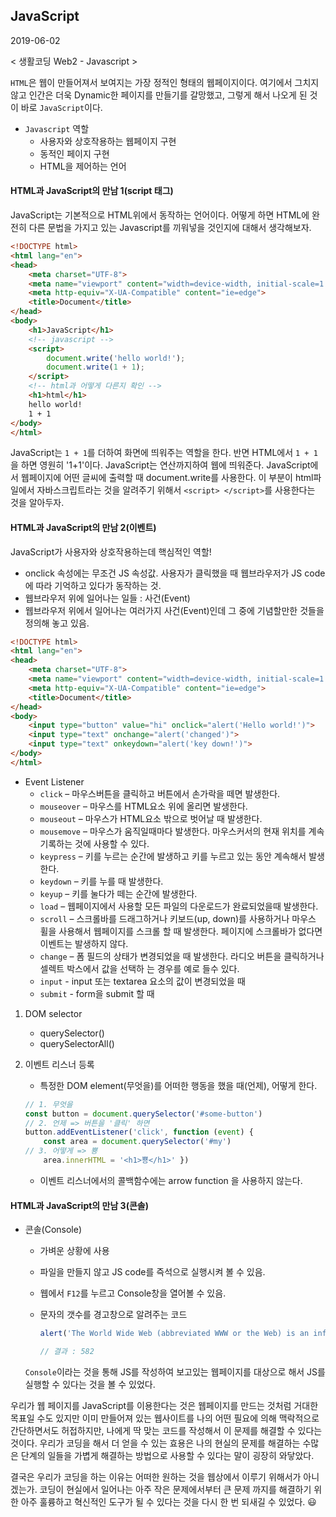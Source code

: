 ## JavaScript 



2019-06-02

< 생활코딩 Web2 - Javascript >

 `HTML`은 웹이 만들어져서 보여지는 가장 정적인 형태의 웹페이지이다. 여기에서 그치지 않고 인간은 더욱 Dynamic한 페이지를 만들기를 갈망했고, 그렇게 해서 나오게 된 것이 바로 `JavaScript`이다.  

* `Javascript` 역할
  - 사용자와 상호작용하는 웹페이지 구현
  - 동적인 페이지 구현
  - HTML을 제어하는 언어



#### HTML과 JavaScript의 만남 1(script 태그)

 JavaScript는 기본적으로 HTML위에서 동작하는 언어이다. 어떻게 하면 HTML에 완전히 다른 문법을 가지고 있는 Javascript를 끼워넣을 것인지에 대해서 생각해보자.

```html
<!DOCTYPE html>
<html lang="en">
<head>
    <meta charset="UTF-8">
    <meta name="viewport" content="width=device-width, initial-scale=1.0">
    <meta http-equiv="X-UA-Compatible" content="ie=edge">
    <title>Document</title>
</head>
<body>
    <h1>JavaScript</h1>
    <!-- javascript -->
    <script>
        document.write('hello world!');
        document.write(1 + 1);
    </script>
    <!-- html과 어떻게 다른지 확인 -->
    <h1>html</h1>
    hello world!
    1 + 1
</body>
</html>
```



 JavaScript는 `1 + 1`를 더하여 화면에 띄워주는 역할을 한다. 반면 HTML에서 `1 + 1`을 하면 영원히 '1+1'이다. JavaScript는 연산까지하여 웹에 띄워준다. JavaScript에서 웹페이지에 어떤 글씨에 출력할 때 document.write를 사용한다. 이 부분이 html파일에서 자바스크립트라는 것을 알려주기 위해서 `<script> </script>`를 사용한다는 것을 알아두자. 



#### HTML과 JavaScript의 만남 2(이벤트)

JavaScript가 사용자와 상호작용하는데 핵심적인 역할!

* onclick 속성에는 무조건 JS 속성값. 사용자가 클릭했을 때 웹브라우저가 JS code에 따라 기억하고 있다가 동작하는 것.
* 웹브라우저 위에 일어나는 일들 : 사건(Event)
* 웹브라우저 위에서 일어나는 여러가지 사건(Event)인데 그 중에 기념할만한 것들을 정의해 놓고 있음. 

```html
<!DOCTYPE html>
<html lang="en">
<head>
    <meta charset="UTF-8">
    <meta name="viewport" content="width=device-width, initial-scale=1.0">
    <meta http-equiv="X-UA-Compatible" content="ie=edge">
    <title>Document</title>
</head>
<body>
    <input type="button" value="hi" onclick="alert('Hello world!')">
    <input type="text" onchange="alert('changed')">
    <input type="text" onkeydown="alert('key down!')">
</body>
</html>
```



* Event Listener
  * `click` – 마우스버튼을 클릭하고 버튼에서 손가락을 떼면 발생한다. 
  * `mouseover` – 마우스를 HTML요소 위에 올리면 발생한다. 
  * `mouseout` – 마우스가 HTML요소 밖으로 벗어날 때 발생한다. 
  * `mousemove` – 마우스가 움직일때마다 발생한다. 마우스커서의 현재 위치를 계속 기록하는 것에 사용할 수 있다. 
  * `keypress` – 키를 누르는 순간에 발생하고 키를 누르고 있는 동안 계속해서 발생한다.
  * `keydown` – 키를 누를 때 발생한다.
  * `keyup` – 키를 눌다가 떼는 순간에 발생한다.
  * `load` – 웹페이지에서 사용할 모든 파일의 다운로드가 완료되었을때 발생한다. 
  * `scroll` – 스크롤바를 드래그하거나 키보드(up, down)를 사용하거나 마우스 휠을 사용해서 웹페이지를 스크롤 할 때 발생한다. 페이지에 스크롤바가 없다면 이벤트는 발생하지 않다. 
  * `change` – 폼 필드의 상태가 변경되었을 때 발생한다. 라디오 버튼을 클릭하거나 셀렉트 박스에서 값을 선택하 는 경우를 예로 들수 있다. 
  * `input` - input 또는 textarea 요소의 값이 변경되었을 때 
  * `submit` - form을 submit 할 때



1. DOM selector 

   * querySelector() 
   * querySelectorAll()

2. 이벤트 리스너 등록 

   * 특정한 DOM element(무엇을)를 어떠한 행동을 했을 때(언제), 어떻게 한다.

   ```javascript
   // 1. 무엇을 
   const button = document.querySelector('#some-button')
   // 2. 언제 => 버튼을 '클릭' 하면 
   button.addEventListener('click', function (event) {    
       const area = document.querySelector('#my')    
   // 3. 어떻게 => 뿅    
       area.innerHTML = '<h1>뿅</h1>' })
   ```

   * 이벤트 리스너에서의 콜백함수에는 arrow function 을 사용하지 않는다. 



#### HTML과 JavaScript의 만남 3(콘솔)

* 콘솔(Console)

  * 가벼운 상황에 사용

  * 파일을 만들지 않고 JS code를 즉석으로 실행시켜 볼 수 있음.

  * 웹에서 `F12`를 누르고 Console창을 열어볼 수 있음. 

  * 문자의 갯수를 경고창으로 알려주는 코드

    ```javascript
    alert('The World Wide Web (abbreviated WWW or the Web) is an information space where documents and other web resources are identified by Uniform Resource Locators (URLs), interlinked by hypertext links, and can be accessed via the Internet.[1] English scientist Tim Berners-Lee invented the World Wide Web in 1989. He wrote the first web browser computer program in 1990 while employed at CERN in Switzerland.[2][3] The Web browser was released outside of CERN in 1991, first to other research institutions starting in January 1991 and to the general public on the Internet in August 1991.'.length)
    
    // 결과 : 582
    ```

   `Console`이라는 것을 통해 JS를 작성하여 보고있는 웹페이지를 대상으로 해서 JS를 실행할 수 있다는 것을 볼 수 있었다. 

 우리가 웹 페이지를 JavaScript를 이용한다는 것은 웹페이지를 만드는 것처럼 거대한 목표일 수도 있지만 이미 만들어져 있는 웹사이트를 나의 어떤 필요에 의해 맥락적으로 간단하면서도 허접하지만, 나에게 딱 맞는 코드를 작성해서 이 문제를 해결할 수 있다는 것이다. 우리가 코딩을 해서 더 얻을 수 있는 효용은 나의 현실의 문제를 해결하는 수많은 단계의 일들을 가볍게 해결하는 방법으로 사용할 수 있다는 말이 굉장히 와닿았다.

 결국은 우리가 코딩을 하는 이유는 어떠한 원하는 것을 웹상에서 이루기 위해서가 아니겠는가. 코딩이 현실에서 일어나는 아주 작은 문제에서부터 큰 문제 까지를  해결하기 위한 아주 훌륭하고 혁신적인 도구가 될 수 있다는 것을 다시 한 번 되새길 수 있었다. :smiley: